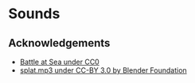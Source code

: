 # Sounds

## Acknowledgements

- [Battle at Sea under CC0](https://opengameart.org/content/battle-at-sea)
- [splat.mp3 under CC-BY 3.0 by Blender Foundation](https://opengameart.org/content/flap-splat-poo-yo-frankie)
